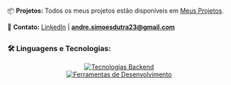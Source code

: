 📦 **Projetos:**
Todos os meus projetos estão disponíveis em [Meus Projetos](https://github.com/endlessproxy?tab=repositories).

📩 **Contato:**
[LinkedIn](https://www.linkedin.com/in/euandresimoes/) | **[andre.simoesdutra23@gmail.com](mailto:andre.simoesdutra23@gmail.com)**

##

### 🛠️ Linguagens e Tecnologias:

<p align="center">
  <a href="https://skillicons.dev">
    <img src="https://skillicons.dev/icons?i=java,spring,js,nodejs,typescript,cs,dotnet" alt="Tecnologias Backend" />
    <br>
    <img src="https://skillicons.dev/icons?i=postgresql,mysql,linux,postman,git" alt="Ferramentas de Desenvolvimento" />
  </a>
</p>
